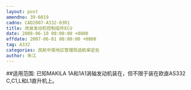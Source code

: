 ```yaml
---
layout: post
amendno: 39-6019
cadno: CAD2007-A332-03R1
title: 改装发动机控制组件ECU
date: 2008-06-10 00:00:00 +0800
effdate: 2007-06-01 00:00:00 +0800
tag: A332
categories: 民航中南地区管理局适航审定处
author: 朱江
---
```


##适用范围:
已知MAKILA 1A和1A1涡轴发动机装在，但不限于装在欧直AS332 C,C1,L和L1直升机上。

